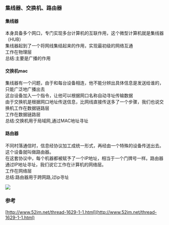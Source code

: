 ### 集线器、交换机、路由器
#### 集线器
本身具备多个网口，专门实现多台计算机的互联作用，这个微型计算机就是集线器（HUB）  
集线器起到了一个将网线集结起来的作用，实现最初级的网络互通  
工作在物理层  
总结:主要是广播的作用  

#### 交换机mac
集线器有一个问题，由于和每台设备相连，他不能分辨出具体信息是发送给谁的，只能广泛地广播出去  
这台设备加入一个指令，让他可以根据网口名称自动寻址传输数据  
由于交换机是根据网口地址传送信息，比网线直接传送多了一个步骤，我们也说交换机工作在数据链路层  
工作在数据链路层  
总结:交换机用于局域网,通过MAC地址寻址

#### 路由器
不同村落通信时，信息经协议加工成统一形式，再经由一个特殊的设备传送出去。这个设备就叫做路由器。  
在这套协议中，每个机器都被赋予了一个IP地址，相当于一个门牌号一样。路由器通过IP地址寻址，我们说它工作在计算机的网络层。  
工作在网络层  
总结:路由器用于跨网路,过ip寻址  

![](http://www.52im.net/data/attachment/forum/201806/02/112246hndnntwxn9swpxsi.jpg)

### 参考
[http://www.52im.net/thread-1629-1-1.html](http://www.52im.net/thread-1629-1-1.html)

